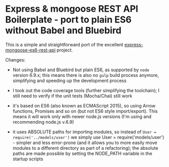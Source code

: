 # Express & mongoose REST API Boilerplate - port to plain ES6 without Babel and Bluebird

This is a simple and straightforward port of the excellent
[express-mongoose-es6-rest-api](https://github.com/KunalKapadia/express-mongoose-es6-rest-api) project.

Changes:

* Not using Babel and Bluebird but plain ES6, as supported by ```node``` version 6.9.x; this means there is also no
```gulp``` build process anymore, simplifying and speeding up the development process

* I took out the code coverage tools (further simplifying the toolchain); I still need to verify if the unit tests
(Mocha/Chai) still work

* it's based on ES6 (also known as ECMAScript 2015), so using Arrow functions, Promises and so on (but not ES6 style
import/export). This means it will work only with newer node.js versions (I'm using and recommending node.js v.6.9)

* it uses ABSOLUTE paths for importing modules, so instead of ```User = require('../models/user')``` we simply
use User = require('models/user') - simpler and less error-prone (and it allows you to more easily move modules to
a different directory as part of a refactoring); the absolute paths are made possible by setting the NODE_PATH variable
in the startup scripts
